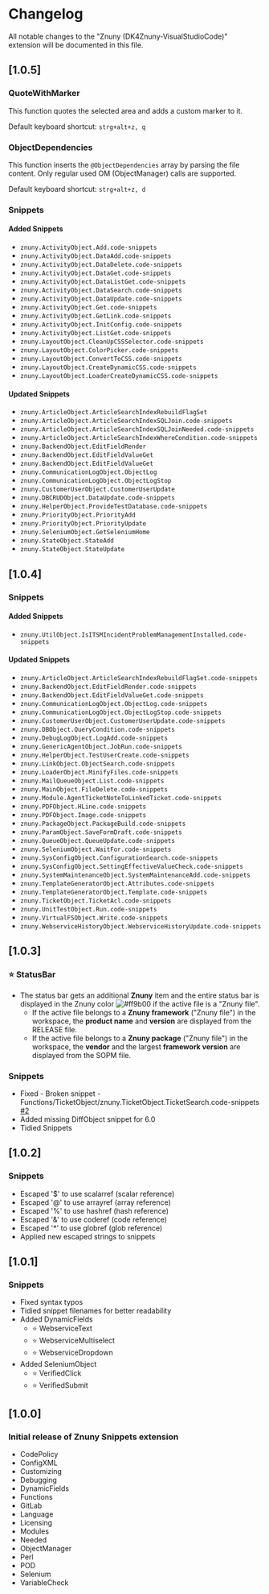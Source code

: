 # Changelog

All notable changes to the "Znuny (DK4Znuny-VisualStudioCode)" extension will be documented in this file.

## [1.0.5]

### QuoteWithMarker

This function quotes the selected area and adds a custom marker to it.

Default keyboard shortcut: ```strg+alt+z, q```

### ObjectDependencies

This function inserts the `@ObjectDependencies` array by parsing the file content. Only regular used OM (ObjectManager) calls are supported.

Default keyboard shortcut: ```strg+alt+z, d```

### Snippets

#### Added Snippets

  - `znuny.ActivityObject.Add.code-snippets`
  - `znuny.ActivityObject.DataAdd.code-snippets`
  - `znuny.ActivityObject.DataDelete.code-snippets`
  - `znuny.ActivityObject.DataGet.code-snippets`
  - `znuny.ActivityObject.DataListGet.code-snippets`
  - `znuny.ActivityObject.DataSearch.code-snippets`
  - `znuny.ActivityObject.DataUpdate.code-snippets`
  - `znuny.ActivityObject.Get.code-snippets`
  - `znuny.ActivityObject.GetLink.code-snippets`
  - `znuny.ActivityObject.InitConfig.code-snippets`
  - `znuny.ActivityObject.ListGet.code-snippets`
  - `znuny.LayoutObject.CleanUpCSSSelector.code-snippets`
  - `znuny.LayoutObject.ColorPicker.code-snippets`
  - `znuny.LayoutObject.ConvertToCSS.code-snippets`
  - `znuny.LayoutObject.CreateDynamicCSS.code-snippets`
  - `znuny.LayoutObject.LoaderCreateDynamicCSS.code-snippets`

#### Updated Snippets

  - `znuny.ArticleObject.ArticleSearchIndexRebuildFlagSet`
  - `znuny.ArticleObject.ArticleSearchIndexSQLJoin.code-snippets`
  - `znuny.ArticleObject.ArticleSearchIndexSQLJoinNeeded.code-snippets`
  - `znuny.ArticleObject.ArticleSearchIndexWhereCondition.code-snippets`
  - `znuny.BackendObject.EditFieldRender`
  - `znuny.BackendObject.EditFieldValueGet`
  - `znuny.BackendObject.EditFieldValueGet`
  - `znuny.CommunicationLogObject.ObjectLog`
  - `znuny.CommunicationLogObject.ObjectLogStop`
  - `znuny.CustomerUserObject.CustomerUserUpdate`
  - `znuny.DBCRUDObject.DataUpdate.code-snippets`
  - `znuny.HelperObject.ProvideTestDatabase.code-snippets`
  - `znuny.PriorityObject.PriorityAdd`
  - `znuny.PriorityObject.PriorityUpdate`
  - `znuny.SeleniumObject.GetSeleniumHome`
  - `znuny.StateObject.StateAdd`
  - `znuny.StateObject.StateUpdate`

## [1.0.4]

### Snippets

#### Added Snippets

  - `znuny.UtilObject.IsITSMIncidentProblemManagementInstalled.code-snippets`

#### Updated Snippets

  - `znuny.ArticleObject.ArticleSearchIndexRebuildFlagSet.code-snippets`
  - `znuny.BackendObject.EditFieldRender.code-snippets`
  - `znuny.BackendObject.EditFieldValueGet.code-snippets`
  - `znuny.CommunicationLogObject.ObjectLog.code-snippets`
  - `znuny.CommunicationLogObject.ObjectLogStop.code-snippets`
  - `znuny.CustomerUserObject.CustomerUserUpdate.code-snippets`
  - `znuny.DBObject.QueryCondition.code-snippets`
  - `znuny.DebugLogObject.LogAdd.code-snippets`
  - `znuny.GenericAgentObject.JobRun.code-snippets`
  - `znuny.HelperObject.TestUserCreate.code-snippets`
  - `znuny.LinkObject.ObjectSearch.code-snippets`
  - `znuny.LoaderObject.MinifyFiles.code-snippets`
  - `znuny.MailQueueObject.List.code-snippets`
  - `znuny.MainObject.FileDelete.code-snippets`
  - `znuny.Module.AgentTicketNoteToLinkedTicket.code-snippets`
  - `znuny.PDFObject.HLine.code-snippets`
  - `znuny.PDFObject.Image.code-snippets`
  - `znuny.PackageObject.PackageBuild.code-snippets`
  - `znuny.ParamObject.SaveFormDraft.code-snippets`
  - `znuny.QueueObject.QueueUpdate.code-snippets`
  - `znuny.SeleniumObject.WaitFor.code-snippets`
  - `znuny.SysConfigObject.ConfigurationSearch.code-snippets`
  - `znuny.SysConfigObject.SettingEffectiveValueCheck.code-snippets`
  - `znuny.SystemMaintenanceObject.SystemMaintenanceAdd.code-snippets`
  - `znuny.TemplateGeneratorObject.Attributes.code-snippets`
  - `znuny.TemplateGeneratorObject.Template.code-snippets`
  - `znuny.TicketObject.TicketAcl.code-snippets`
  - `znuny.UnitTestObject.Run.code-snippets`
  - `znuny.VirtualFSObject.Write.code-snippets`
  - `znuny.WebserviceHistoryObject.WebserviceHistoryUpdate.code-snippets`

## [1.0.3]

### ⭐ StatusBar

  - The status bar gets an additional **Znuny** item and the entire status bar is displayed in the Znuny color ![#ff9b00](https://placehold.co/15x15/ff9b00/ff9b00.png) if the active file is a "Znuny file".
    - If the active file belongs to a **Znuny framework** ("Znuny file") in the workspace, the **product name** and **version** are displayed from the RELEASE file.
    - If the active file belongs to a **Znuny package** ("Znuny file") in the workspace, the **vendor** and the largest **framework version** are displayed from the SOPM file.

### Snippets

  - Fixed - Broken snippet - Functions/TicketObject/znuny.TicketObject.TicketSearch.code-snippets [#2](https://github.com/dennykorsukewitz/DK4Znuny-VisualStudioCode/issues/2)
  - Added missing DiffObject snippet for 6.0
  - Tidied Snippets

## [1.0.2]

### Snippets

  - Escaped '\$' to use scalarref (scalar reference)
  - Escaped '\@' to use arrayref (array reference)
  - Escaped '\%' to use hashref (hash reference)
  - Escaped '\&' to use coderef (code reference)
  - Escaped '\*' to use globref (glob reference)
  - Applied new escaped strings to snippets

## [1.0.1]

### Snippets

  - Fixed syntax typos
  - Tidied snippet filenames for better readability
  - Added DynamicFields
    - ⭐ WebserviceText
    - ⭐ WebserviceMultiselect
    - ⭐ WebserviceDropdown
  - Added SeleniumObject
    - ⭐ VerifiedClick
    - ⭐ VerifiedSubmit

## [1.0.0]

### Initial release of Znuny Snippets extension

  - CodePolicy
  - ConfigXML
  - Customizing
  - Debugging
  - DynamicFields
  - Functions
  - GitLab
  - Language
  - Licensing
  - Modules
  - Needed
  - ObjectManager
  - Perl
  - POD
  - Selenium
  - VariableCheck
